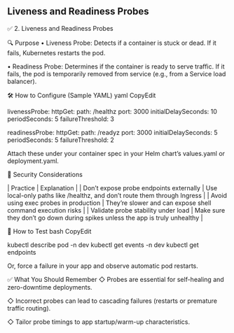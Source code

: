 ## Liveness and Readiness Probes

✅ 2. Liveness and Readiness Probes

🔍 Purpose
• Liveness Probe: Detects if a container is stuck or dead. If it fails, Kubernetes restarts the pod.

• Readiness Probe: Determines if the container is ready to serve traffic. If it fails, the pod is temporarily removed from service (e.g., from a Service load balancer).



🛠 How to Configure (Sample YAML)
yaml
CopyEdit


livenessProbe:
  httpGet:
    path: /healthz
    port: 3000
  initialDelaySeconds: 10
  periodSeconds: 5
  failureThreshold: 3

readinessProbe:
  httpGet:
    path: /readyz
    port: 3000
  initialDelaySeconds: 5
  periodSeconds: 5
  failureThreshold: 2


Attach these under your container spec in your Helm chart’s values.yaml or deployment.yaml.

🔐 Security Considerations

| Practice | Explanation |
| Don’t expose probe endpoints externally | Use local-only paths like /healthz, and don’t route them through Ingress |
| Avoid using exec probes in production | They’re slower and can expose shell command execution risks |
| Validate probe stability under load | Make sure they don’t go down during spikes unless the app is truly unhealthy |




🧪 How to Test
bash
CopyEdit


kubectl describe pod <pod-name> -n dev
kubectl get events -n dev
kubectl get endpoints


Or, force a failure in your app and observe automatic pod restarts.

✅ What You Should Remember
◇ Probes are essential for self-healing and zero-downtime deployments.

◇ Incorrect probes can lead to cascading failures (restarts or premature traffic routing).

◇ Tailor probe timings to app startup/warm-up characteristics.




